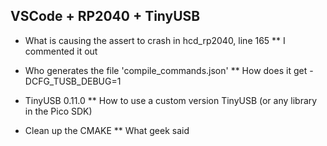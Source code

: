 

## VSCode + RP2040 + TinyUSB

* What is causing the assert to crash in hcd_rp2040, line 165
** I commented it out

* Who generates the file 'compile_commands.json'
** How does it get -DCFG_TUSB_DEBUG=1

* TinyUSB 0.11.0
** How to use a custom version TinyUSB (or any library in the Pico SDK)

* Clean up the CMAKE
** What geek said